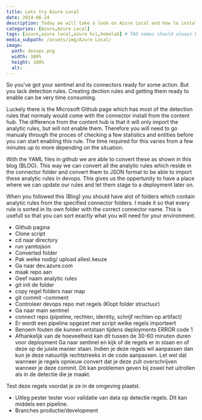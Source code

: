 ```yaml
---
title: Lets try Azure Local
date: 2024-06-24
description: Today we will take a look on Azure Local and how to install this in your homelab
categories: [Azure,Azure Local]
tags: [azure,azure local,azure hci,homelab] # TAG names should always be lowercase
media_subpath: /assets/img/Azure Local/
image:
  path: devops.png
  width: 100%
  height: 100%
  alt:
---
```


So you've got your sentinel and its connectors ready for some action. But you lack detection rules. Creating dection rules and getting them ready to enable can be very time consuming. 

Luckely there is the Microsoft Github page which has most of the detection rules that normaly would come with the connector install from the content hub. The difference from the content hub is that it will only import the analytic rules, but will not enable them. Therefore you will need to go manualy through the proces of checking a few statistics and entities before you can start enabling this rule. The time required for this varies from a few minutes up to more depending on the situation. 

With the YAML files in github we are able to convert these as shown in this blog (BLOG). This way we can convert all the analytic rules which reside in the connector folder and convert them to JSON format to be able to import these analytic rules in devops. This gives us the oppertunity to have a place where we can update our rules and let them stage to a deployment later on. 

When you followed this (Blog) you should have alot of folders which contain analytic rules from the specified connector folders. I made it so that every rule is sorted in its own folder with the correct connector name. This is usefull so that you can sort exactly what you will need for your environment. 

- Github pagina
- Clone script
- cd naar directory
- run yamtojson
- Converted folder
- Pak welke nodig/ upload alles\ keuze
- Ga naar dev.azure.com
- maak repo aan
- Geef naam analytic rules
- git init de folder
- copy regel folders naar map
- git commit -comment
- Controleer devops repo met regels (Klopt folder structuur)
- Ga naar main sentinel 
- connect repo (pipeline, rechten, identity, schrijf rechten op artifact)
- Er wordt een pipeline opgezet met script welke regels importeert
- Benoem fouten die kunnen ontstaan tijdens deployments ERROR code 1
- Afhankelijk van de hoeveelheid kan dit tussen de 30-60 minuten duren voor deployment
Ga naar sentinel en kijk of de regels er in staan en of deze op de juiste manier staan. Indien je deze regels wil aanpassen dan kun je deze natuurlijk rechtstreeks in de code aanpassen. Let wel dat wanneer je regels opnieuw convert dat je deze zult overschrijven wanneer je deze commit. Dit kan problemen geven bij zowel het uitrollen als in de detectie die je maakt. 

Test deze regels voordat je ze in de omgeving plaatst. 

- Uitleg pester tester voor validatie van data op detectie regels. DIt kan middels een pipeline. 
- Branches productie/development
